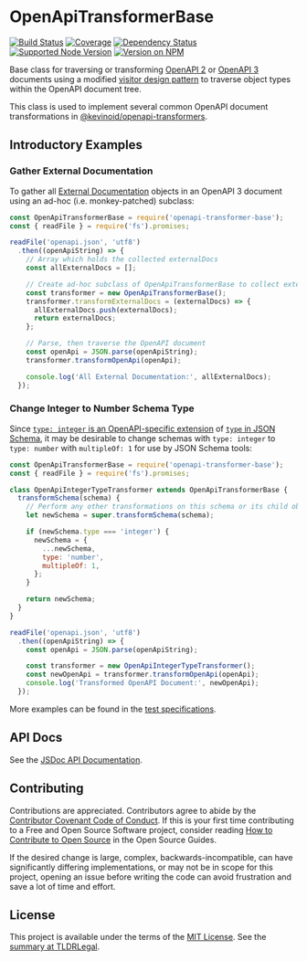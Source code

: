 OpenApiTransformerBase
======================

[![Build Status](https://img.shields.io/github/workflow/status/kevinoid/openapi-transformer-base/Node.js%20CI/main.svg?style=flat&label=build)](https://github.com/kevinoid/openapi-transformer-base/actions?query=branch%3Amain)
[![Coverage](https://img.shields.io/codecov/c/github/kevinoid/openapi-transformer-base.svg?style=flat)](https://codecov.io/github/kevinoid/openapi-transformer-base?branch=main)
[![Dependency Status](https://img.shields.io/david/kevinoid/openapi-transformer-base.svg?style=flat)](https://david-dm.org/kevinoid/openapi-transformer-base)
[![Supported Node Version](https://img.shields.io/node/v/openapi-transformer-base.svg?style=flat)](https://www.npmjs.com/package/openapi-transformer-base)
[![Version on NPM](https://img.shields.io/npm/v/openapi-transformer-base.svg?style=flat)](https://www.npmjs.com/package/openapi-transformer-base)

Base class for traversing or transforming [OpenAPI
2](https://github.com/OAI/OpenAPI-Specification/blob/master/versions/2.0.md)
or [OpenAPI
3](https://github.com/OAI/OpenAPI-Specification/blob/master/versions/3.0.2.md)
documents using a modified [visitor design
pattern](https://en.wikipedia.org/wiki/Visitor_pattern) to traverse object
types within the OpenAPI document tree.

This class is used to implement several common OpenAPI document
transformations in
[@kevinoid/openapi-transformers](https://github.com/kevinoid/openapi-transformers).


## Introductory Examples

### Gather External Documentation

To gather all [External
Documentation](https://github.com/OAI/OpenAPI-Specification/blob/master/versions/3.0.2.md#externalDocumentationObject)
objects in an OpenAPI 3 document using an ad-hoc (i.e. monkey-patched)
subclass:

```js
const OpenApiTransformerBase = require('openapi-transformer-base');
const { readFile } = require('fs').promises;

readFile('openapi.json', 'utf8')
  .then((openApiString) => {
    // Array which holds the collected externalDocs
    const allExternalDocs = [];

    // Create ad-hoc subclass of OpenApiTransformerBase to collect externalDocs
    const transformer = new OpenApiTransformerBase();
    transformer.transformExternalDocs = (externalDocs) => {
      allExternalDocs.push(externalDocs);
      return externalDocs;
    };

    // Parse, then traverse the OpenAPI document
    const openApi = JSON.parse(openApiString);
    transformer.transformOpenApi(openApi);

    console.log('All External Documentation:', allExternalDocs);
  });
```

### Change Integer to Number Schema Type

Since [`type: integer` is an OpenAPI-specific
extension](https://github.com/OAI/OpenAPI-Specification/blob/master/versions/3.0.2.md#data-types)
of [`type` in JSON
Schema](https://json-schema.org/draft/2019-09/json-schema-validation.html#rfc.section.6.1.1),
it may be desirable to change schemas with `type: integer` to `type: number`
with `multipleOf: 1` for use by JSON Schema tools:

```js
const OpenApiTransformerBase = require('openapi-transformer-base');
const { readFile } = require('fs').promises;

class OpenApiIntegerTypeTransformer extends OpenApiTransformerBase {
  transformSchema(schema) {
    // Perform any other transformations on this schema or its child objects
    let newSchema = super.transformSchema(schema);

    if (newSchema.type === 'integer') {
      newSchema = {
        ...newSchema,
        type: 'number',
        multipleOf: 1,
      };
    }

    return newSchema;
  }
}

readFile('openapi.json', 'utf8')
  .then((openApiString) => {
    const openApi = JSON.parse(openApiString);

    const transformer = new OpenApiIntegerTypeTransformer();
    const newOpenApi = transformer.transformOpenApi(openApi);
    console.log('Transformed OpenAPI Document:', newOpenApi);
  });
```

More examples can be found in the [test
specifications](https://kevinoid.github.io/openapi-transformer-base/spec).


## API Docs

See the [JSDoc API
Documentation](https://kevinoid.github.io/openapi-transformer-base/api).


## Contributing

Contributions are appreciated.  Contributors agree to abide by the [Contributor
Covenant Code of
Conduct](https://www.contributor-covenant.org/version/1/4/code-of-conduct.html).
If this is your first time contributing to a Free and Open Source Software
project, consider reading [How to Contribute to Open
Source](https://opensource.guide/how-to-contribute/)
in the Open Source Guides.

If the desired change is large, complex, backwards-incompatible, can have
significantly differing implementations, or may not be in scope for this
project, opening an issue before writing the code can avoid frustration and
save a lot of time and effort.


## License

This project is available under the terms of the [MIT License](LICENSE.txt).
See the [summary at TLDRLegal](https://tldrlegal.com/license/mit-license).
